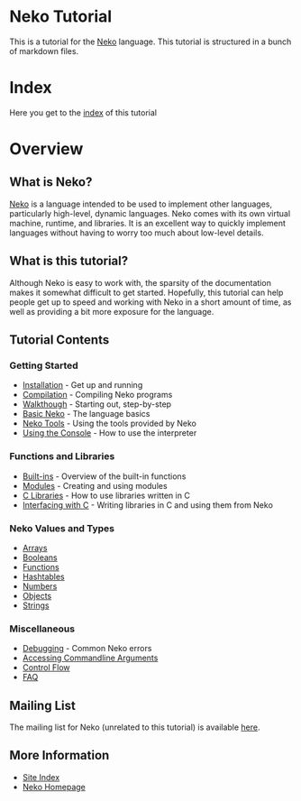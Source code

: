 # Neko Tutorial
This is a tutorial for the [Neko](http://nekovm.org) language.
This tutorial is structured in a bunch of markdown files.

# Index
Here you get to the [index](md/index.md) of this tutorial

# Overview

## What is Neko?

[Neko](http://nekovm.org/index) is a language intended to be used to implement other languages, particularly high-level, dynamic languages. Neko comes with its own virtual machine, runtime, and libraries. It is an excellent way to quickly implement languages without having to worry too much about low-level details.

## What is this tutorial?

Although Neko is easy to work with, the sparsity of the documentation makes it somewhat difficult to get started. Hopefully, this tutorial can help people get up to speed and working with Neko in a short amount of time, as well as providing a bit more exposure for the language.

## Tutorial Contents

### Getting Started

+ [Installation](md/install.md) - Get up and running
+ [Compilation](md/compiling.md) - Compiling Neko programs
+ [Walkthough](md/walk.md) - Starting out, step-by-step
+ [Basic Neko](md/basics.md) - The language basics
+ [Neko Tools](md/tools.md) - Using the tools provided by Neko
+ [Using the Console](md/console.md) - How to use the interpreter

### Functions and Libraries

+ [Built-ins](md/builtins.md) - Overview of the built-in functions
+ [Modules](md/modules.md) - Creating and using modules
+ [C Libraries](md/libs.md) - How to use libraries written in C
+ [Interfacing with C](md/ffi.md) - Writing libraries in C and using them from Neko

### Neko Values and Types

+ [Arrays](md/arrays.md)
+ [Booleans](md/booleans.md)
+ [Functions](md/functions.md)
+ [Hashtables](md/hashtables.md)
+ [Numbers](md/numbers.md)
+ [Objects](md/objects.md)
+ [Strings](md/strings.md)

### Miscellaneous

+ [Debugging](md/debug.md) - Common Neko errors
+ [Accessing Commandline Arguments](md/cmdargs.md)
+ [Control Flow](md/control.md)
+ [FAQ](md/faq.md)

## Mailing List

The mailing list for Neko (unrelated to this tutorial) is available [here](http://nekovm.org/ml).

## More Information

+ [Site Index](md/index.md)
+ [Neko Homepage](http://nekovm.org/)


